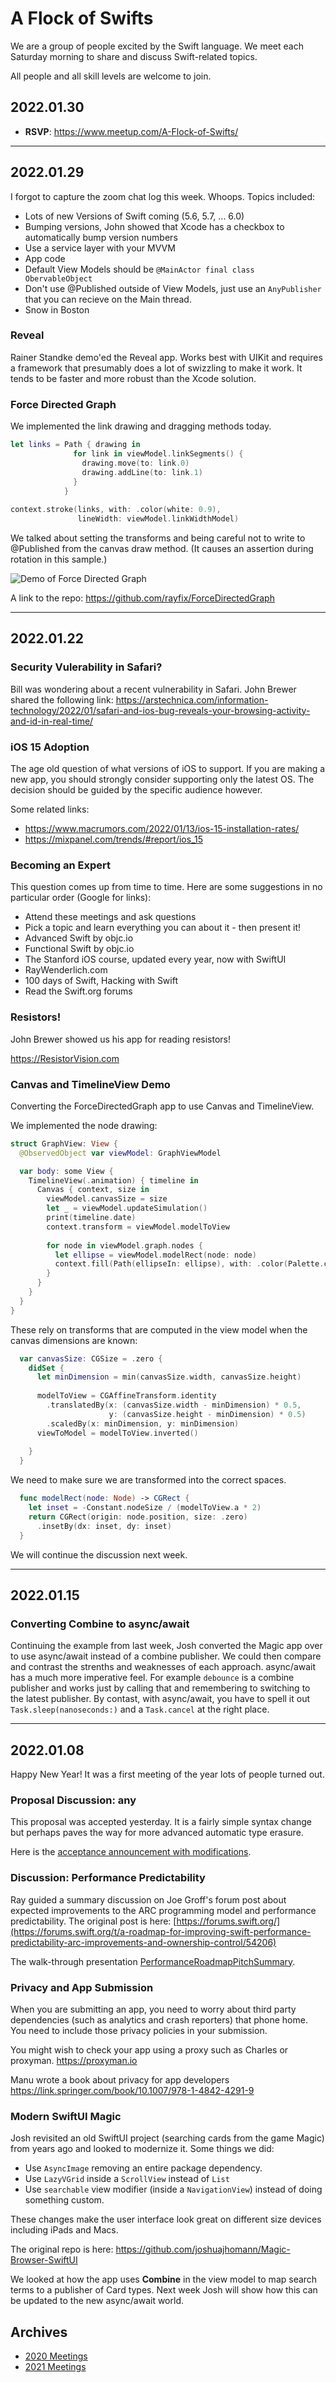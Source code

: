# A Flock of Swifts

We are a group of people excited by the Swift language. We meet each Saturday morning to share and discuss Swift-related topics. 

All people and all skill levels are welcome to join. 

## 2022.01.30

- **RSVP**: https://www.meetup.com/A-Flock-of-Swifts/

---

## 2022.01.29

I forgot to capture the zoom chat log this week.  Whoops.  Topics included:

- Lots of new Versions of Swift coming (5.6, 5.7, ... 6.0)
- Bumping versions, John showed that Xcode has a checkbox to automatically bump version numbers
- Use a service layer with your MVVM
- App code
- Default View Models should be `@MainActor final class ObervableObject`
- Don't use @Published outside of View Models, just use an `AnyPublisher` that you can recieve on the Main thread.
- Snow in Boston

### Reveal

Rainer Standke demo'ed the Reveal app.  Works best with UIKit and requires a framework that presumably does a lot of swizzling to make it work.  It tends to be faster and more robust than the Xcode solution.

### Force Directed Graph

We implemented the link drawing and dragging methods today.

```swift
let links = Path { drawing in
              for link in viewModel.linkSegments() {
                drawing.move(to: link.0)
                drawing.addLine(to: link.1)
              }
            }
        
context.stroke(links, with: .color(white: 0.9),
               lineWidth: viewModel.linkWidthModel)
```

We talked about setting the transforms and being careful not to write to @Published from the canvas draw method. (It causes an assertion during rotation in this sample.)

![Demo of Force Directed Graph](https://raw.githubusercontent.com/rayfix/ForceDirectedGraph/main/FDG.gif)

A link to the repo: https://github.com/rayfix/ForceDirectedGraph

---

## 2022.01.22

### Security Vulerability in Safari?

Bill was wondering about a recent vulnerability in Safari.  John Brewer shared the following link: https://arstechnica.com/information-technology/2022/01/safari-and-ios-bug-reveals-your-browsing-activity-and-id-in-real-time/

### iOS 15 Adoption

The age old question of what versions of iOS to support. If you are making a new app, you should strongly consider supporting only the latest OS. The decision should be guided by the specific audience however.

Some related links:

- https://www.macrumors.com/2022/01/13/ios-15-installation-rates/
- https://mixpanel.com/trends/#report/ios_15

### Becoming an Expert

This question comes up from time to time. Here are some suggestions in no particular order (Google for links):

- Attend these meetings and ask questions
- Pick a topic and learn everything you can about it - then present it!
- Advanced Swift by objc.io
- Functional Swift by objc.io
- The Stanford iOS course, updated every year, now with SwiftUI
- RayWenderlich.com
- 100 days of Swift, Hacking with Swift
- Read the Swift.org forums

### Resistors!

John Brewer showed us his app for reading resistors!

https://ResistorVision.com


### Canvas and TimelineView Demo

Converting the ForceDirectedGraph app to use Canvas and TimelineView.

We implemented the node drawing:

```swift
struct GraphView: View { 
  @ObservedObject var viewModel: GraphViewModel

  var body: some View {
    TimelineView(.animation) { timeline in
      Canvas { context, size in
        viewModel.canvasSize = size
        let _ = viewModel.updateSimulation()
        print(timeline.date)
        context.transform = viewModel.modelToView
        
        for node in viewModel.graph.nodes {
          let ellipse = viewModel.modelRect(node: node)
          context.fill(Path(ellipseIn: ellipse), with: .color(Palette.color(for: node.group)))
        }
      }
    }
  }
}
```

These rely on transforms that are computed in the view model when the canvas dimensions are known:

```swift
  var canvasSize: CGSize = .zero {
    didSet {
      let minDimension = min(canvasSize.width, canvasSize.height)
      
      modelToView = CGAffineTransform.identity
        .translatedBy(x: (canvasSize.width - minDimension) * 0.5,
                      y: (canvasSize.height - minDimension) * 0.5)
        .scaledBy(x: minDimension, y: minDimension)
      viewToModel = modelToView.inverted()
      
    }
  }
```

We need to make sure we are transformed into the correct spaces.


```swift
  func modelRect(node: Node) -> CGRect {
    let inset = -Constant.nodeSize / (modelToView.a * 2)
    return CGRect(origin: node.position, size: .zero)
      .insetBy(dx: inset, dy: inset)
  }
```

We will continue the discussion next week.

---

## 2022.01.15

### Converting Combine to async/await

Continuing the example from last week, Josh converted the Magic app over to use async/await instead of a combine publisher.  We could then compare and contrast the strenths and weaknesses of each approach.  async/await has a much more imperative feel.  For example `debounce` is a combine publisher and works just by calling that and remembering to switching to the latest publisher. By contast, with async/await, you have to spell it out `Task.sleep(nanoseconds:)` and a `Task.cancel` at the right place.

---

## 2022.01.08

Happy New Year!  It was a first meeting of the year lots of people turned out.

### Proposal Discussion: any

This proposal was accepted yesterday. It is a fairly simple syntax change but perhaps paves the way for more advanced automatic type erasure. 

Here is the [acceptance announcement with modifications](https://forums.swift.org/t/accepted-with-modifications-se-0335-introduce-existential-any/54504).


### Discussion: Performance Predictability

Ray guided a summary discussion on Joe Groff's forum post about expected improvements to the ARC programming model and performance predictability.  The original post is here: [https://forums.swift.org/](https://forums.swift.org/t/a-roadmap-for-improving-swift-performance-predictability-arc-improvements-and-ownership-control/54206)

The walk-through presentation [PerformanceRoadmapPitchSummary](materials/PerformanceRoadmapPitchSummary.pdf).

### Privacy and App Submission

When you are submitting an app, you need to worry about third party dependencies (such as analytics and crash reporters) that phone home.  You need to include those privacy policies in your submission.

You might wish to check your app using a proxy such as Charles or proxyman.
 https://proxyman.io

Manu wrote a book about privacy for app developers
 https://link.springer.com/book/10.1007/978-1-4842-4291-9 


### Modern SwiftUI Magic

Josh revisited an old SwiftUI project (searching cards from the game Magic) from years ago and looked to modernize it.  Some things we did:

- Use `AsyncImage` removing an entire package dependency.
- Use `LazyVGrid` inside a `ScrollView` instead of `List`
- Use `searchable` view modifier (inside a `NavigationView`) instead of doing something custom.

These changes make the user interface look great on different size devices including iPads and Macs.

The original repo is here: https://github.com/joshuajhomann/Magic-Browser-SwiftUI

We looked at how the app uses **Combine** in the view model to map search terms to a publisher of Card types.  Next week Josh will show how this can be updated to the new async/await world.


## Archives

- [2020 Meetings](2020/README.md)
- [2021 Meetings](2021/README.md)
